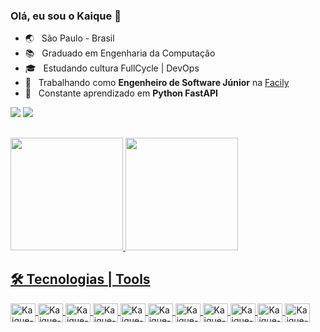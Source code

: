 ### Olá, eu sou o Kaique 👋

- :earth_asia:&nbsp; &nbsp;São Paulo - Brasil
- :books:&nbsp;&nbsp; Graduado em Engenharia da Computação
- 🎓 &nbsp; Estudando cultura FullCycle | DevOps
- 💼 &nbsp; Trabalhando como **Engenheiro de Software Júnior** na <a href="https://web.faci.ly/">Facily</a>
- 🌱 &nbsp; Constante aprendizado em **Python FastAPI**


<div> 
<a href = "mailto:kaiquemoreiracloud@gmail.com"><img src="https://img.shields.io/badge/-Gmail-%23333?style=for-the-badge&logo=gmail&logoColor=white" target="_blank"></a>
<a href="https://www.linkedin.com/in/moreirak14/" target="_blank"><img src="https://img.shields.io/badge/-LinkedIn-%230077B5?style=for-the-badge&logo=linkedin&logoColor=white" target="_blank"></a> 
</div>

  ##
 
<div>
  <a href="https://github.com/moreirak14">
  <img height="180em" src="https://github-readme-stats.vercel.app/api?username=moreirak14&show_icons=true&theme=dracula&include_all_commits=true&count_private=true"/>
  <img height="180em" src="https://github-readme-stats.vercel.app/api/top-langs/?username=moreirak14&layout=compact&langs_count=7&theme=dracula"/>
</div>

## 🛠 Tecnologias | Tools

<img align="center" alt="Kaique-Python" height="30" width="40" src="https://cdn.jsdelivr.net/gh/devicons/devicon/icons/python/python-original.svg">
<img align="center" alt="Kaique-Django" height="30" width="40" src="https://cdn.jsdelivr.net/gh/devicons/devicon/icons/django/django-plain.svg">
<img align="center" alt="Kaique-VSCode" height="30" width="40" src="https://cdn.jsdelivr.net/gh/devicons/devicon/icons/vscode/vscode-original.svg">
<img align="center" alt="Kaique-Vim" height="30" width="40" src="https://cdn.jsdelivr.net/gh/devicons/devicon/icons/vim/vim-original.svg">
<img align="center" alt="Kaique-Ubuntu" height="30" width="40" src="https://cdn.jsdelivr.net/gh/devicons/devicon/icons/ubuntu/ubuntu-plain-wordmark.svg">
<img align="center" alt="Kaique-Slack" height="30" width="40" src="https://cdn.jsdelivr.net/gh/devicons/devicon/icons/slack/slack-original.svg">
<img align="center" alt="Kaique-Postgre" height="30" width="40" src="https://cdn.jsdelivr.net/gh/devicons/devicon/icons/postgresql/postgresql-original.svg">
<img align="center" alt="Kaique-Nginx" height="30" width="40" src="https://cdn.jsdelivr.net/gh/devicons/devicon/icons/nginx/nginx-original.svg">
<img align="center" alt="Kaique-Mongodb" height="30" width="40" src="https://cdn.jsdelivr.net/gh/devicons/devicon/icons/mongodb/mongodb-original-wordmark.svg">
<img align="center" alt="Kaique-Kubernetes" height="30" width="40" src="https://cdn.jsdelivr.net/gh/devicons/devicon/icons/kubernetes/kubernetes-plain.svg">
<img align="center" alt="Kaique-Docker" height="30" width="40" src="https://cdn.jsdelivr.net/gh/devicons/devicon/icons/docker/docker-original-wordmark.svg">
